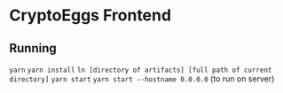 # CryptoEggs Frontend

## Running
`yarn`
`yarn install`
`ln [directory of artifacts] [full path of current directory]`
`yarn start`
`yarn start --hostname 0.0.0.0` (to run on server)